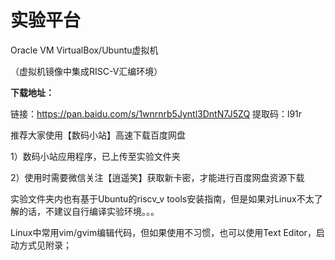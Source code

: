 # 实验平台

Oracle VM VirtualBox/Ubuntu虚拟机

（虚拟机镜像中集成RISC-V汇编环境）



**下载地址：**

链接：https://pan.baidu.com/s/1wnrnrb5Jyntl3DntN7J5ZQ 
提取码：l91r



推荐大家使用【数码小站】高速下载百度网盘

1）数码小站应用程序，已上传至实验文件夹

2）使用时需要微信关注【逍遥笑】获取新卡密，才能进行百度网盘资源下载



实验文件夹内也有基于Ubuntu的riscv_v tools安装指南，但是如果对Linux不太了解的话，不建议自行编译实验环境。。。



Linux中常用vim/gvim编辑代码，但如果使用不习惯，也可以使用Text Editor，启动方式见附录；
